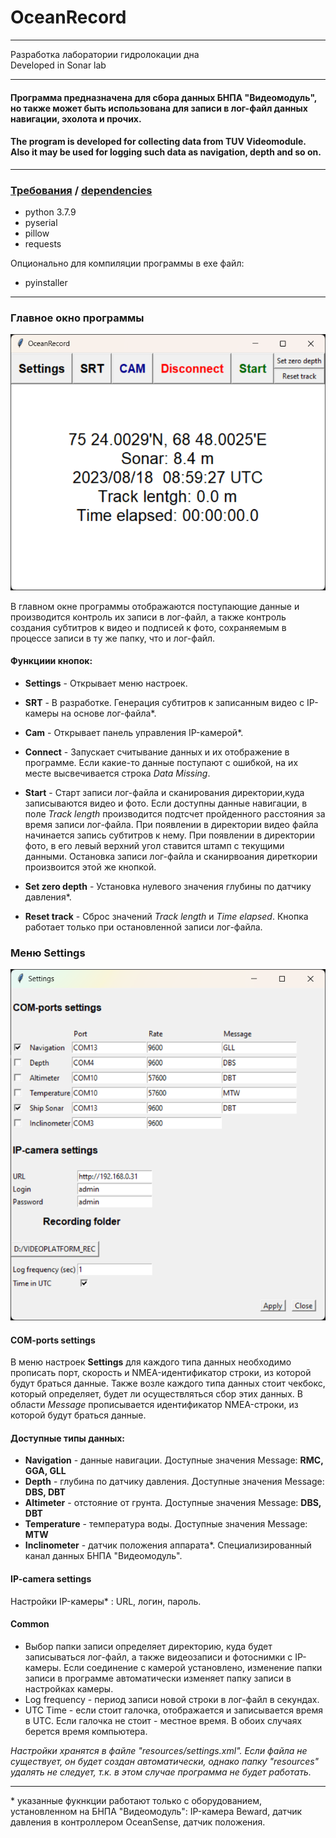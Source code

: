 # OceanRecord
---
Разработка лаборатории гидролокации дна</br>
Developed in Sonar lab</br>

---
#### Программа предназначена для сбора данных БНПА "Видеомодуль", но также может быть использована для записи в лог-файл данных навигации, эхолота и прочих.


#### The program is developed for collecting data from TUV Videomodule. Also it may be used for logging such data as navigation, depth and so on.
---

### <u>Требования</u> / <u>dependencies</u>
+ python 3.7.9
+ pyserial
+ pillow
+ requests

Опционально для компиляции программы в exe файл:
+ pyinstaller
---
### Главное окно программы

![alt text](resources/image/main_window.png)

В главном окне программы отображаются поступающие данные и производится контроль их записи в лог-файл, а также контроль создания субтитров к видео и подписей к фото, сохраняемым в процессе записи в ту же папку, что и лог-файл.

#### Функциии кнопок:

+ <b>Settings</b> - Открывает меню настроек.

+ <b>SRT</b> - В разработке. Генерация субтитров к записанным видео с IP-камеры на основе лог-файла*. 

+ <b>Cam</b> - Открывает панель управления IP-камерой*.

+ <b>Connect</b> - Запускает считывание данных и их отображение в программе. Если какие-то данные поступают с ошибкой, на их месте высвечивается строка <i>Data Missing</i>.

+ <b>Start</b> - Старт записи лог-файла и сканирования директории,куда записываются видео и фото.  Если доступны данные навигации, в поле <i>Track length</i> производится подтсчет пройденного расстояния за время записи лог-файла.
При появлении в директории видео файла начинается запись субтитров к нему. При появлении в директории фото, в его левый верхний угол ставится штамп с текущими данными. Остановка записи лог-файла и сканирвоания диреткории произвоится этой же кнопкой.

+ <b>Set zero depth</b> - Установка нулевого значения глубины по датчику давления*.

+ <b>Reset track</b> - Сброс значений <i>Track length</i> и <i>Time elapsed</i>. Кнопка работает только при остановленной записи лог-файла.

### Меню Settings

![alt text](resources/image/settings_window.png)
 #### COM-ports settings

 В меню настроек <b>Settings</b> для каждого типа данных необходимо прописать порт, скорость и NMEA-идентификатор строки, из которой будут браться данные. Также возле каждого типа данных стоит чекбокс, который определяет, будет ли осуществляться сбор этих данных. В области <i>Message</i> прописывается идентификатор NMEA-строки, из которой будут браться данные.

 #### Доступные типы данных:

+ <b>Navigation</b> - данные навигации. Доступные значения Message: <b>RMC, GGA, GLL</b>
+ <b>Depth</b> - глубина по датчику давления. Доступные значения Message: <b>DBS, DBT</b>
+ <b>Altimeter</b> - отстояние от грунта. Доступные значения Message: <b>DBS, DBT</b>
+ <b>Temperature</b> - температура воды. Доступные значения Message: <b>MTW</b>
+ <b>Inclinometer</b> - датчик положения аппарата*. Специализированный канал данных БНПА "Видеомодуль".

#### IP-camera settings
Настройки IP-камеры* : URL, логин, пароль.

#### Common


* Выбор папки записи определяет директорию, куда будет записываться лог-файл, а также видеозаписи и фотоснимки с IP-камеры. Если соединение с камерой установлено, изменение папки записи в программе автоматически изменяет папку записи в настройках камеры.
* Log frequency - период записи новой строки в лог-файл в секундах.
* UTC Time - если стоит галочка, отображается и записывается время в UTC. Если галочка не стоит - местное время. В обоих случаях берется время компьютера.

<i>Настройки хранятся в файле "resources/settings.xml". Если файла не существует, он будет создан автоматически, однако папку "resources" удалять не следует, т.к. в этом случае программа не будет работать.</i> 

---
\* указанные фукнкции работают только с оборудованием, установленном на БНПА "Видеомодуль": IP-камера Beward, датчик давления в контроллером OceanSense, датчик положения.
